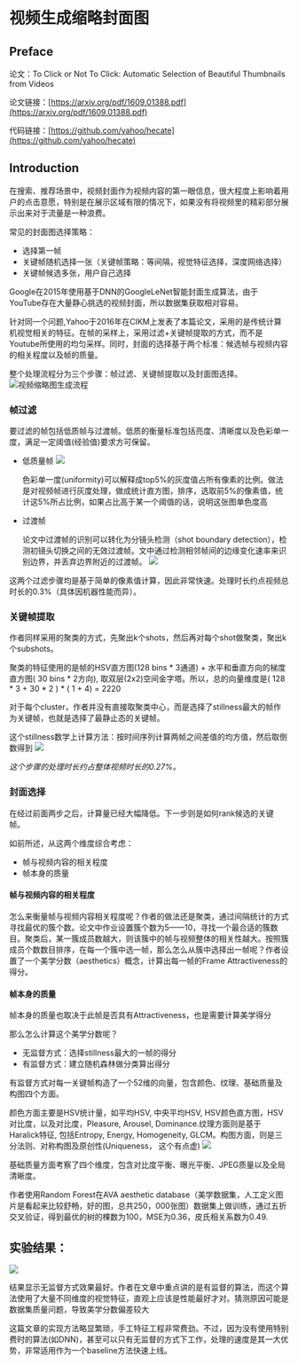# 视频生成缩略封面图

## Preface

论文：To Click or Not To Click: Automatic Selection of Beautiful Thumbnails from Videos

论文链接：[https://arxiv.org/pdf/1609.01388.pdf](https://arxiv.org/pdf/1609.01388.pdf)

代码链接：[https://github.com/yahoo/hecate](https://github.com/yahoo/hecate)

## Introduction

   在搜索、推荐场景中，视频封面作为视频内容的第一眼信息，很大程度上影响着用户的点击意愿，特别是在展示区域有限的情况下，如果没有将视频里的精彩部分展示出来对于流量是一种浪费。

   常见的封面图选择策略：
   * 选择第一帧
   * 关键帧随机选择一张（关键帧策略：等间隔，视觉特征选择，深度网络选择）
   * 关键帧候选多张，用户自己选择

   Google在2015年使用基于DNN的GoogleLeNet智能封面生成算法，由于YouTube存在大量静心挑选的视频封面，所以数据集获取相对容易。

   针对同一个问题,Yahoo于2016年在CIKM上发表了本篇论文，采用的是传统计算机视觉相关的特征。在帧的采样上，采用过滤+关键帧提取的方式，而不是Youtube所使用的均匀采样。同时，封面的选择基于两个标准：候选帧与视频内容的相关程度以及帧的质量。

   整个处理流程分为三个步骤：帧过滤、关键帧提取以及封面图选择。
   ![视频缩略图生成流程](../images/VedioThumbnails-diagram-1.png)

   ### 帧过滤
   要过滤的帧包括低质帧与过渡帧。低质的衡量标准包括亮度、清晰度以及色彩单一度，满足一定阈值(经验值)要求方可保留。
   - 低质量帧
     ![](../images/VedioThumbnails-2.png)
 
     色彩单一度(uniformity)可以解释成top5%的灰度值占所有像素的比例。做法是对视频帧进行灰度处理，做成统计直方图，排序，选取前5%的像素值，统计这5%所占比例，如果占比高于某一个阈值的话，说明这张图单色度高
   - 过渡帧
  
     论文中过渡帧的识别可以转化为分镜头检测（shot boundary detection），检测初镜头切换之间的无效过渡帧。文中通过检测相邻帧间的边缘变化速率来识别边界，并丢弃边界附近的过渡帧。
     ![](../images/VedioThumbnails-3.png)

   这两个过滤步骤均是基于简单的像素值计算，因此非常快速。处理时长约点视频总时长的0.3%（具体因机器性能而异）。


   ### 关键帧提取
   作者同样采用的聚类的方式，先聚出k个shots，然后再对每个shot做聚类，聚出k个subshots。

   聚类的特征使用的是帧的HSV直方图(128 bins * 3通道) + 水平和垂直方向的梯度直方图( 30 bins * 2方向), 取双层(2x2)空间金字塔。所以，总的向量维度是( 128 * 3 + 30 * 2 ) * ( 1 + 4) = 2220

   对于每个cluster，作者并没有直接取聚类中心，而是选择了stillness最大的帧作为关键帧，也就是选择了最静止态的关键帧。

   这个stillness数学上计算方法：按时间序列计算两帧之间差值的均方值，然后取倒数得到
   ![](../images/VedioThumbnails-4.png)

   *这个步骤的处理时长约占整体视频时长的0.27%。*

   ### 封面选择
   在经过前面两步之后，计算量已经大幅降低。下一步则是如何rank候选的关键帧。

   如前所述，从这两个维度综合考虑：
   - 帧与视频内容的相关程度
   - 帧本身的质量

   #### 帧与视频内容的相关程度
   怎么来衡量帧与视频内容相关程度呢？作者的做法还是聚类，通过间隔统计的方式寻找最优的簇个数。论文中作业设置簇个数为5——10，寻找一个最合适的簇数目。聚类后，某一簇成员数越大，则该簇中的帧与视频整体的相关性越大。按照簇成员个数数目排序，在每一个簇中选一帧，那么怎么从簇中选择出一帧呢？作者设置了一个美学分数（aesthetics）概念，计算出每一帧的Frame Attractiveness的得分。
   #### 帧本身的质量
   帧本身的质量也取决于此帧是否具有Attractiveness，也是需要计算美学得分

   那么怎么计算这个美学分数呢？

   + 无监督方式：选择stillness最大的一帧的得分
   + 有监督方式：建立随机森林做分类算出得分

   有监督方式对每一关键帧构造了一个52维的向量，包含颜色、纹理、基础质量及构图四个方面。

   颜色方面主要是HSV统计量，如平均HSV, 中央平均HSV, HSV颜色直方图，HSV对比度，以及对比度，Pleasure, Arousel, Dominance.纹理方面则是基于Haralick特征, 包括Entropy, Energy,   Homogeneity, GLCM。构图方面，则是三分法则、对称构图及原创性(Uniqueness， 这个有点虚)
   ![](../images/VedioThumbnails-5.png)

   基础质量方面考察了四个维度，包含对比度平衡、曝光平衡、JPEG质量以及全局清晰度。

   作者使用Random Forest在AVA aesthetic database（美学数据集，人工定义图片是看起来比较舒畅，好的图，总共250，000张图）数据集上做训练，通过五折交叉验证，得到最优的树的棵数为100，MSE为0.36，皮氏相关系数为0.49.


## 实验结果：
![](../images/VedioThumbnails-6.png)

结果显示无监督方式效果最好。作者在文章中重点讲的是有监督的算法，而这个算法使用了大量不同维度的视觉特征，直观上应该是性能最好才对。猜测原因可能是数据集质量问题，导致美学分数偏差较大

这篇文章的实现方法略显繁琐，手工特征工程非常费劲。不过，因为没有使用特别费时的算法(如DNN)，甚至可以只有无监督的方式下工作，处理的速度是其一大优势，非常适用作为一个baseline方法快速上线。
